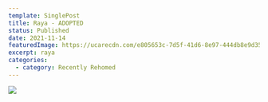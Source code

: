 ```yaml
---
template: SinglePost
title: Raya - ADOPTED
status: Published
date: 2021-11-14
featuredImage: https://ucarecdn.com/e805653c-7d5f-41d6-8e97-444db8e9d35f/
excerpt: raya
categories:
  - category: Recently Rehomed
---
```

![](https://ucarecdn.com/4ca51f4e-3816-4e18-8256-8cb4bb3927a6/)